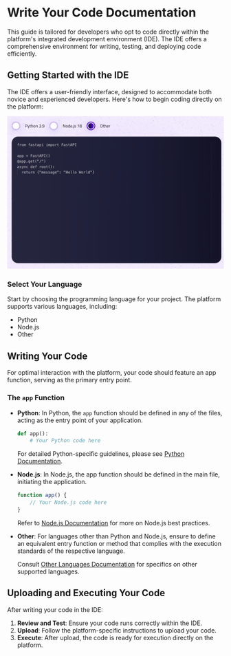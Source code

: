 # Write Your Code Documentation

This guide is tailored for developers who opt to code directly within the platform's integrated development environment (IDE). The IDE offers a comprehensive environment for writing, testing, and deploying code efficiently.

## Getting Started with the IDE

The IDE offers a user-friendly interface, designed to accommodate both novice and experienced developers. Here's how to begin coding directly on the platform:

![Execute Code](../../assets/images/console/ide.png)

### Select Your Language

Start by choosing the programming language for your project. The platform supports various languages, including:

- Python
- Node.js
- Other

## Writing Your Code

For optimal interaction with the platform, your code should feature an app function, serving as the primary entry point.

### The `app` Function

- **Python**: In Python, the `app` function should be defined in any of the files, acting as the entry point of your application.
  
  ```python
  def app():
      # Your Python code here
  ```
  
  For detailed Python-specific guidelines, please see [Python Documentation](../languages/python/index.html).

- **Node.js**: In Node.js, the app function should be defined in the main file, initiating the application.
  
  ```javascript
  function app() {
      // Your Node.js code here
  }
  ```
  
  Refer to [Node.js Documentation](../languages/nodejs/index.html) for more on Node.js best practices.

- **Other**: For languages other than Python and Node.js, ensure to define an equivalent entry function or method that complies with the execution standards of the respective language.
  
  Consult [Other Languages Documentation](../languages/other/index.html) for specifics on other supported languages.

## Uploading and Executing Your Code

After writing your code in the IDE:

1. **Review and Test**: Ensure your code runs correctly within the IDE.
2. **Upload**: Follow the platform-specific instructions to upload your code.
3. **Execute**: After upload, the code is ready for execution directly on the platform.

